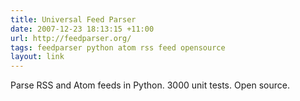 ```yaml
---
title: Universal Feed Parser
date: 2007-12-23 18:13:15 +11:00
url: http://feedparser.org/
tags: feedparser python atom rss feed opensource
layout: link
---
```

Parse RSS and Atom feeds in Python. 3000 unit tests. Open source.

